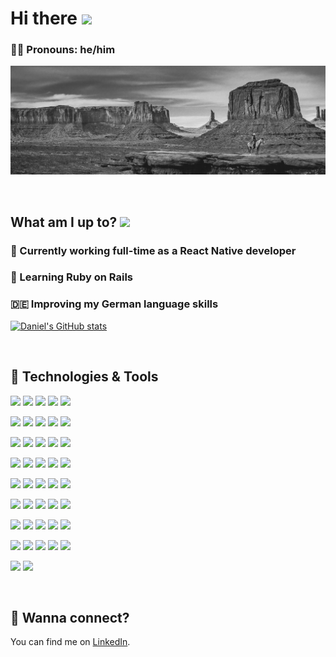 # Hi there <img src="https://raw.githubusercontent.com/MartinHeinz/MartinHeinz/master/wave.gif" width="30px">

### 🧔🏻 Pronouns: he/him

[![Header](./mesa-header.jpg "Header")](http://daniel-shelton.com)

&nbsp;
## What am I up to? <img src="https://media.giphy.com/media/CaiVJuZGvR8HK/giphy.gif" width="30px">

### 📲 Currently working full-time as a React Native developer

### 🌱 Learning Ruby on Rails

### 🇩🇪 Improving my German language skills

[![Daniel's GitHub stats](https://github-readme-stats.vercel.app/api?username=danielvportlandia&count_private=true&show_icons=true&theme=radical&border_radius=25)](https://github.com/anuraghazra/github-readme-stats)

&nbsp;

## 🔧 Technologies & Tools
![](https://img.shields.io/badge/Code-React_Native-red?style=flat&logo=react&logoColor=#78daf6&color=9cf)
![](https://img.shields.io/badge/Code-JavaScript-orange?style=flat&logo=JavaScript&logoColor=#efd819&color=brightgreen)
![](https://img.shields.io/badge/Code-React-yellow?style=flat&logo=react&logoColor=#78daf6&color=red)
![](https://img.shields.io/badge/Code-Redux-green?style=flat&logo=redux&logoColor=violet)
![](https://img.shields.io/badge/Code-Node.js-blue?style=flat&logo=node-dot-js)

![](https://img.shields.io/badge/Code-Express.js-indigo?style=flat&logo=express)
![](https://img.shields.io/badge/Code-JQuery-violet?style=flat&logo=jquery&logoColor=blue)
![](https://img.shields.io/badge/Code-HTML5-red?style=flat&logo=HTML5&logoColor=yellow)
![](https://img.shields.io/badge/Code-CSS3-orange?style=flat&logo=CSS3&logoColor=blue)
![](https://img.shields.io/badge/Code-SCSS-yellow?style=flat&logo=Sass)

![](https://img.shields.io/badge/Code-Java-green?style=flat&logo=java&logoColor=red)
![](https://img.shields.io/badge/Code-Objective_C-blue?style=flat&logo=c&logoColor=#264de4)
![](https://img.shields.io/badge/Code-Ruby-indigo?style=flat&logo=ruby&logoColor=red)
![](https://img.shields.io/badge/Code-Ruby_on_Rails-violet?style=flat&logo=ruby-on-rails&logoColor=red)
![](https://img.shields.io/badge/Code-Cucumber-red?style=flat&logo=cucumber)

![](https://img.shields.io/badge/Tools-Mongo_DB-orange?style=flat&logo=mongodb)
![](https://img.shields.io/badge/Tools-PostgreSQL-yellow?style=flat&logo=postgresql)
![](https://img.shields.io/badge/Tools-Jest-green?style=flat&logo=jest&logoColor=orange)
![](https://img.shields.io/badge/Tools-Git-blue?style=flat&logo=git)
![](https://img.shields.io/badge/Tools-Metro-indigo?style=flat&logo=metro)

![](https://img.shields.io/badge/Tools-ESLint-violet?style=flat&logo=eslint&logoColor=violet)
![](https://img.shields.io/badge/Tools-Babel-red?style=flat&logo=babel)
![](https://img.shields.io/badge/Tools-NPM-orange?style=flat&logo=npm)
![](https://img.shields.io/badge/Tools-Yarn-yellow?style=flat&logo=yarn)
![](https://img.shields.io/badge/Tools-Expo-green?style=flat&logo=expo)

![](https://img.shields.io/badge/Tools-Postman-blue?style=flat&logo=postman&logoColor=#0078d7)
![](https://img.shields.io/badge/Tools-Firebase-indigo?style=flat&logo=firebase)
![](https://img.shields.io/badge/Tools-Pusher-violet?style=flat&logo=pusher)
![](https://img.shields.io/badge/Tools-Jira-red?style=flat&logo=jira&logoColor=blue)
![](https://img.shields.io/badge/Tools-Heroku-orange?style=flat&logo=heroku&logoColor=violet)

![](https://img.shields.io/badge/Tools-Webpack-yellow?style=flat&logo=webpack)
![](https://img.shields.io/badge/Editor-VS_Code-green?style=flat&logo=Visual-Studio-Code&logoColor=blue)
![](https://img.shields.io/badge/Editor-Android_Studio-blue?style=flat&logo=Android-Studio&logoColor=#264de4)
![](https://img.shields.io/badge/Editor-Xcode-indigo?style=flat&logo=xcode&logoColor=#0078d7)
![](https://img.shields.io/badge/OS-MacOS-violet?style=flat&logo=macos)

![](https://img.shields.io/badge/OS-Windows-red?style=flat&logo=windows)
![](https://img.shields.io/badge/OS-Android-orange?style=flat&logo=android)
![](https://img.shields.io/badge/OS-iOS-yellow?style=flat&logo=apple)
![](https://img.shields.io/badge/CI-Travis_CI-green?style=flat&logo=travis&logoColor=#0078d7)
![](https://img.shields.io/badge/CI-CircleCI-blue?style=flat&logo=circleci&logoColor=white)

![](https://img.shields.io/badge/Design-Figma-indigo?style=flat&logo=Figma)
![](https://img.shields.io/badge/Design-inVision-violet?style=flat&logo=InVision)

&nbsp;

## 🤝 Wanna connect?

<!-- Actual text -->

You can find me on <a href="https://www.linkedin.com/in/daniel-w-shelton/">LinkedIn</a>.
